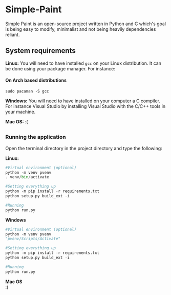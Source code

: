 # Simple-Paint #
Simple Paint is an open-source project written in Python and C which's goal is being easy to modify, minimalist and not being heavily dependencies reliant.<br/>

## System requirements ##
**Linux:** You will need to have installed `gcc` on your Linux distribution. It can be done using your package manager. For instance:
<h4>On Arch based distributions</h4>

```
sudo pacaman -S gcc
```
**Windows:** You will need to have installed on your computer a C compiler. For instance Visual Studio by installing Visual Studio with the C/C++ tools in your machine.

**Mac OS:** :(
##
### Running the application ###
Open the terminal directory in the project directory and type the following:

**Linux:**
```py
#Virtual environment (optional)
python -m venv pvenv
. venv/bin/activate

#Setting everything up
python -m pip install -r requirements.txt
python setup.py build_ext -i

#Running
python run.py
```

**Windows**
```py
#Virtual environment (optional)
python -m venv pvenv
"pvenv/Scripts/Activate"

#Setting everything up
python -m pip install -r requirements.txt
python setup.py build_ext -i

#Running
python run.py
```

**Mac OS**<br/>
:(
